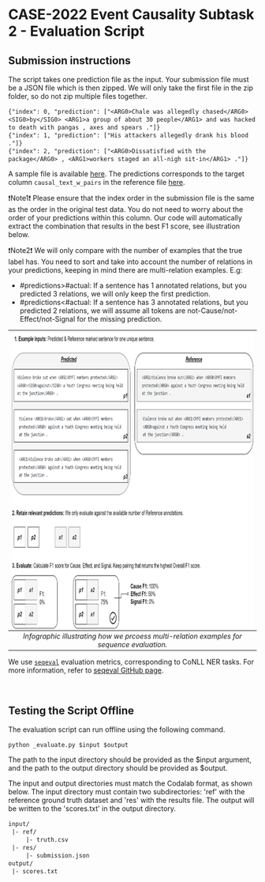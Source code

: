 # CASE-2022 Event Causality Subtask 2 - Evaluation Script

## Submission instructions
The script takes one prediction file as the input. Your submission file must be a JSON file which is then zipped. We will only take the first file in the zip folder, so do not zip multiple files together.

```
{"index": 0, "prediction": ["<ARG0>Chale was allegedly chased</ARG0> <SIG0>by</SIG0> <ARG1>a group of about 30 people</ARG1> and was hacked to death with pangas , axes and spears ."]}
{"index": 1, "prediction": ["His attackers allegedly drank his blood ."]}
{"index": 2, "prediction": ["<ARG0>Dissatisfied with the package</ARG0> , <ARG1>workers staged an all-nigh sit-in</ARG1> ."]}
```

A sample file is available [here](sample/input/res/submission.json). The predictions corresponds to the target column `causal_text_w_pairs` in the reference file [here](sample/input/ref/truth.csv). 

❗Note1❗ Please ensure that the index order in the submission file is the same as the order in the original test data. You do not need to worry about the order of your predictions within this column. Our code will automatically extract the combination that results in the best F1 score, see illustration below.

❗Note2❗ We will only compare with the number of examples that the true label has. You need to sort and take into account the number of relations in your predictions, keeping in mind there are multi-relation examples. E.g:
* #predictions>#actual: If a sentence has 1 annotated relations, but you predicted 3 relations, we will only keep the first prediction.
* #predictions<#actual: If a sentence has 3 annotated relations, but you predicted 2 relations, we will assume all tokens are not-Cause/not-Effect/not-Signal for the missing prediction.


| <img align="center" height=600 src="../../imgs/Subtask2_Illustrations_Evaluation.png"> | 
|:--:| 
| *Infographic illustrating how we prcoess multi-relation examples for sequence evaluation.* |


We use [`seqeval`](https://huggingface.co/metrics/seqeval) evaluation metrics, corresponding to CoNLL NER tasks. For more information, refer to [seqeval GitHub page](https://github.com/chakki-works/seqeval).

<br>

## Testing the Script Offline
The evaluation script can run offline using the following command.
```
python _evaluate.py $input $output
```

The path to the input directory should be provided as the $input argument, and the path to the output directory should be provided as $output.

The input and output directories must match the Codalab format, as shown below. The input directory must contain two subdirectories:
'ref' with the reference ground truth dataset and 'res' with the results file. 
The output will be written to the 'scores.txt' in the output directory. 

```
input/
 |- ref/
     |- truth.csv
 |- res/
     |- submission.json
output/
 |- scores.txt
```
